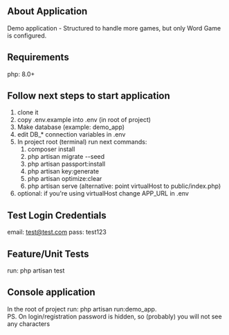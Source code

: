 ## About Application

Demo application - Structured to handle more games, but only Word Game is configured.

## Requirements
php: 8.0+

## Follow next steps to start application
1. clone it
2. copy .env.example into .env (in root of project)
3. Make database (example: demo_app)
4. edit DB_* connection variables in .env
5. In project root (terminal) run next commands: 
   1. composer install
   2. php artisan migrate --seed
   3. php artisan passport:install
   4. php artisan key:generate
   5. php artisan optimize:clear
   6. php artisan serve (alternative: point virtualHost to public/index.php)
7. optional: if you're using virtualHost change APP_URL in .env

## Test Login Credentials
email: test@test.com
pass: test123

## Feature/Unit Tests
run: php artisan test

## Console application

In the root of project run: php artisan run:demo_app.<br>
PS. On login/registration password is hidden, so (probably) you will not see any characters

